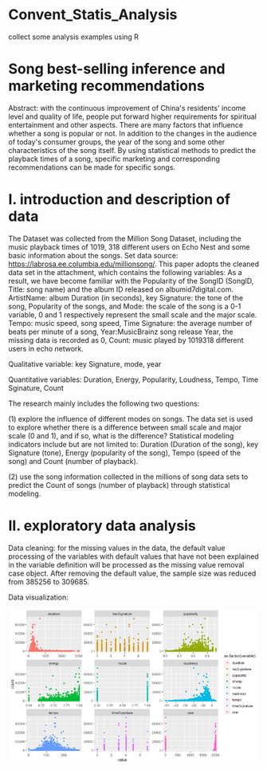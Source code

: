 # Convent_Statis_Analysis
collect some analysis examples using R

# Song best-selling inference and marketing recommendations
Abstract: with the continuous improvement of China's residents' income level and quality of life, 
people put forward higher requirements for spiritual entertainment and other aspects.
There are many factors that influence whether a song is popular or not. 
In addition to the changes in the audience of today's consumer groups, 
the year of the song and some other characteristics of the song itself.
By using statistical methods to predict the playback times of a song, 
specific marketing and corresponding recommendations can be made for specific songs.

# I. introduction and description of data
The Dataset was collected from the Million Song Dataset, 
including the music playback times of 1019,
318 different users on Echo Nest and some basic information about the songs.
Set data source: https://labrosa.ee.columbia.edu/millionsong/.
This paper adopts the cleaned data set in the attachment, 
which contains the following variables:
As a result, we have become familiar with the Popularity of the SongID (SongID, Title: song name) 
and the album ID released on albumid7digital.com. 
ArtistName: album Duration (in seconds), 
key Signature: the tone of the song, 
Popularity of the songs, 
and Mode: the scale of the song is a 0-1 variable,
0 and 1 respectively represent the small scale and the major scale.
Tempo: music speed, song speed, 
Time Signature: the average number of beats per minute of a song,
Year:MusicBrainz song release Year, the missing data is recorded as 0, 
Count: music played by 1019318 different users in echo network.<p>
Qualitative variable: key Signature, mode, year<p>
Quantitative variables: Duration, Energy, Popularity, Loudness, Tempo, Time Sginature, Count<p>
The research mainly includes the following two questions:<p>
(1) explore the influence of different modes on songs.
The data set is used to explore whether there is a difference between small scale and major scale (0 and 1), 
and if so, what is the difference? Statistical modeling indicators include but are not limited to: 
Duration (Duration of the song), key Signature (tone), Energy (popularity of the song), Tempo (speed of the song) 
and Count (number of playback).<p>
(2) use the song information collected in the millions of song data sets to predict the Count of songs (number of playback)
through statistical modeling.<p>

# II. exploratory data analysis
Data cleaning: for the missing values in the data, the default value processing of the variables with default values
that have not been explained in the variable definition will be processed as the missing value removal case object.
After removing the default value, the sample size was reduced from 385256 to 309685.

Data visualization:

![avatar](https://github.com/kala-oro/Convent_Statis_Analysis/blob/master/Analysis%20of%20influential%20factors%20of%20song%20popularity/imag/scatter_plot.png?raw=true)
